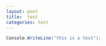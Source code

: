 ```yaml
---
layout: post 
title:  test
categories: test
---
```


```csharp
Console.WriteLine("this is a test");
```
